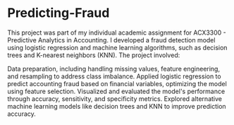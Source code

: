 # Predicting-Fraud
This project was part of my individual academic assignment for ACX3300 - Predictive Analytics in Accounting. I developed a fraud detection model using logistic regression and machine learning algorithms, such as decision trees and K-nearest neighbors (KNN). The project involved:

Data preparation, including handling missing values, feature engineering, and resampling to address class imbalance.
Applied logistic regression to predict accounting fraud based on financial variables, optimizing the model using feature selection.
Visualized and evaluated the model's performance through accuracy, sensitivity, and specificity metrics.
Explored alternative machine learning models like decision trees and KNN to improve prediction accuracy.
